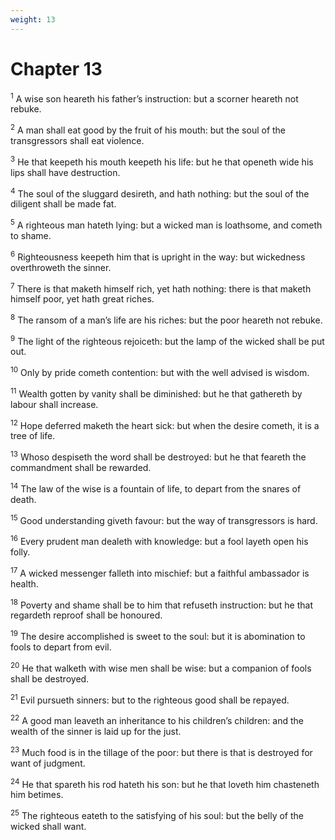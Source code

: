 ```yaml
---
weight: 13
---
```


# Chapter 13

<sup>1</sup> A wise son heareth his father’s instruction: but a scorner heareth not rebuke. 

<sup>2</sup> A man shall eat good by the fruit of his mouth: but the soul of the transgressors shall eat violence. 

<sup>3</sup> He that keepeth his mouth keepeth his life: but he that openeth wide his lips shall have destruction. 

<sup>4</sup> The soul of the sluggard desireth, and hath nothing: but the soul of the diligent shall be made fat. 

<sup>5</sup> A righteous man hateth lying: but a wicked man is loathsome, and cometh to shame. 

<sup>6</sup> Righteousness keepeth him that is upright in the way: but wickedness overthroweth the sinner. 

<sup>7</sup> There is that maketh himself rich, yet hath nothing: there is that maketh himself poor, yet hath great riches. 

<sup>8</sup> The ransom of a man’s life are his riches: but the poor heareth not rebuke. 

<sup>9</sup> The light of the righteous rejoiceth: but the lamp of the wicked shall be put out. 

<sup>10</sup> Only by pride cometh contention: but with the well advised is wisdom. 

<sup>11</sup> Wealth gotten by vanity shall be diminished: but he that gathereth by labour shall increase. 

<sup>12</sup> Hope deferred maketh the heart sick: but when the desire cometh, it is a tree of life. 

<sup>13</sup> Whoso despiseth the word shall be destroyed: but he that feareth the commandment shall be rewarded. 

<sup>14</sup> The law of the wise is a fountain of life, to depart from the snares of death. 

<sup>15</sup> Good understanding giveth favour: but the way of transgressors is hard. 

<sup>16</sup> Every prudent man dealeth with knowledge: but a fool layeth open his folly. 

<sup>17</sup> A wicked messenger falleth into mischief: but a faithful ambassador is health. 

<sup>18</sup> Poverty and shame shall be to him that refuseth instruction: but he that regardeth reproof shall be honoured. 

<sup>19</sup> The desire accomplished is sweet to the soul: but it is abomination to fools to depart from evil. 

<sup>20</sup> He that walketh with wise men shall be wise: but a companion of fools shall be destroyed. 

<sup>21</sup> Evil pursueth sinners: but to the righteous good shall be repayed. 

<sup>22</sup> A good man leaveth an inheritance to his children’s children: and the wealth of the sinner is laid up for the just. 

<sup>23</sup> Much food is in the tillage of the poor: but there is that is destroyed for want of judgment. 

<sup>24</sup> He that spareth his rod hateth his son: but he that loveth him chasteneth him betimes. 

<sup>25</sup> The righteous eateth to the satisfying of his soul: but the belly of the wicked shall want. 


